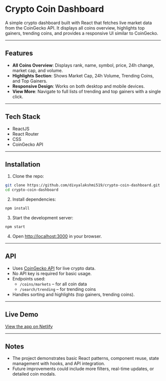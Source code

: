 # Crypto Coin Dashboard

A simple crypto dashboard built with React that fetches live market data from the CoinGecko API. It displays all coins overview, highlights top gainers, trending coins, and provides a responsive UI similar to CoinGecko.

---

## Features

- **All Coins Overview**: Displays rank, name, symbol, price, 24h change, market cap, and volume.
- **Highlights Section**: Shows Market Cap, 24h Volume, Trending Coins, and Top Gainers.
- **Responsive Design**: Works on both desktop and mobile devices.
- **View More**: Navigate to full lists of trending and top gainers with a single click.

---

## Tech Stack

- ReactJS
- React Router
- CSS
- CoinGecko API

---

## Installation

1. Clone the repo:  
```bash
git clone https://github.com/divyalakshmi519/crypto-coin-dashboard.git
cd crypto-coin-dashboard
```

2. Install dependencies:

```bash
npm install
```

3. Start the development server:

```bash
npm start
```

4. Open [http://localhost:3000](http://localhost:3000) in your browser.

---

## API

* Uses [CoinGecko API](https://www.coingecko.com/api/documentations/v3) for live crypto data.
* No API key is required for basic usage.
* Endpoints used:
  * `/coins/markets` – for all coin data
  * `/search/trending` – for trending coins
* Handles sorting and highlights (top gainers, trending coins).

---

## Live Demo

[View the app on Netlify](https://coingecko-dashboard.netlify.app/)

---

## Notes

* The project demonstrates basic React patterns, component reuse, state management with hooks, and API integration.
* Future improvements could include more filters, real-time updates, or detailed coin modals.

